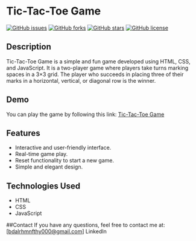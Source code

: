 # Tic-Tac-Toe Game

[![GitHub issues](https://img.shields.io/github/issues/abdelrahmanfthi/Tic-Tac-Toe-game)](https://github.com/abdelrahmanfthi/Tic-Tac-Toe-game/issues)
[![GitHub forks](https://img.shields.io/github/forks/abdelrahmanfthi/Tic-Tac-Toe-game)](https://github.com/abdelrahmanfthi/Tic-Tac-Toe-game/network)
[![GitHub stars](https://img.shields.io/github/stars/abdelrahmanfthi/Tic-Tac-Toe-game)](https://github.com/abdelrahmanfthi/Tic-Tac-Toe-game/stargazers)
[![GitHub license](https://img.shields.io/github/license/abdelrahmanfthi/Tic-Tac-Toe-game)](https://github.com/abdelrahmanfthi/Tic-Tac-Toe-game/blob/master/LICENSE)

## Description

Tic-Tac-Toe Game is a simple and fun game developed using HTML, CSS, and JavaScript. It is a two-player game where players take turns marking spaces in a 3×3 grid. The player who succeeds in placing three of their marks in a horizontal, vertical, or diagonal row is the winner.

## Demo

You can play the game by following this link: [Tic-Tac-Toe Game](https://abdelrahmanfthi.github.io/Tic-Tac-Toe-game/)

## Features

- Interactive and user-friendly interface.
- Real-time game play.
- Reset functionality to start a new game.
- Simple and elegant design.

## Technologies Used

- HTML
- CSS
- JavaScript

##Contact
If you have any questions, feel free to contact me at: [bdalrhmnfthy000@gmail.com]
LinkedIn
